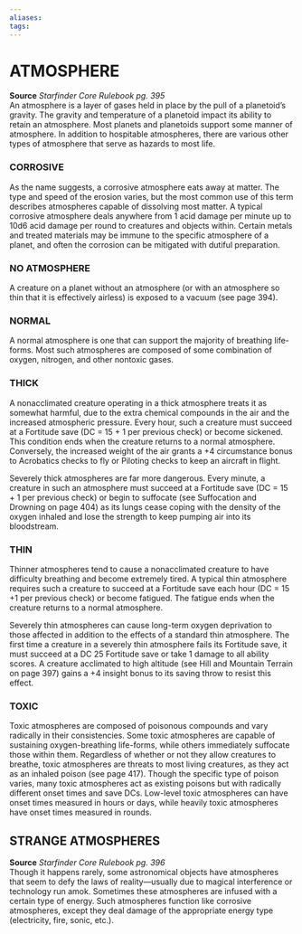 ```yaml
---
aliases: 
tags: 
---
```

# ATMOSPHERE
**Source** _Starfinder Core Rulebook pg. 395_  
An atmosphere is a layer of gases held in place by the pull of a planetoid’s gravity. The gravity and temperature of a planetoid impact its ability to retain an atmosphere. Most planets and planetoids support some manner of atmosphere. In addition to hospitable atmospheres, there are various other types of atmosphere that serve as hazards to most life.

### CORROSIVE

As the name suggests, a corrosive atmosphere eats away at matter. The type and speed of the erosion varies, but the most common use of this term describes atmospheres capable of dissolving most matter. A typical corrosive atmosphere deals anywhere from 1 acid damage per minute up to 10d6 acid damage per round to creatures and objects within. Certain metals and treated materials may be immune to the specific atmosphere of a planet, and often the corrosion can be mitigated with dutiful preparation.

### NO ATMOSPHERE

A creature on a planet without an atmosphere (or with an atmosphere so thin that it is effectively airless) is exposed to a vacuum (see page 394).

### NORMAL

A normal atmosphere is one that can support the majority of breathing life-forms. Most such atmospheres are composed of some combination of oxygen, nitrogen, and other nontoxic gases.

### THICK

A nonacclimated creature operating in a thick atmosphere treats it as somewhat harmful, due to the extra chemical compounds in the air and the increased atmospheric pressure. Every hour, such a creature must succeed at a Fortitude save (DC = 15 + 1 per previous check) or become sickened. This condition ends when the creature returns to a normal atmosphere. Conversely, the increased weight of the air grants a +4 circumstance bonus to Acrobatics checks to fly or Piloting checks to keep an aircraft in flight.

Severely thick atmospheres are far more dangerous. Every minute, a creature in such an atmosphere must succeed at a Fortitude save (DC = 15 + 1 per previous check) or begin to suffocate (see Suffocation and Drowning on page 404) as its lungs cease coping with the density of the oxygen inhaled and lose the strength to keep pumping air into its bloodstream.

### THIN

Thinner atmospheres tend to cause a nonacclimated creature to have difficulty breathing and become extremely tired. A typical thin atmosphere requires such a creature to succeed at a Fortitude save each hour (DC = 15 +1 per previous check) or become fatigued. The fatigue ends when the creature returns to a normal atmosphere.

Severely thin atmospheres can cause long-term oxygen deprivation to those affected in addition to the effects of a standard thin atmosphere. The first time a creature in a severely thin atmosphere fails its Fortitude save, it must succeed at a DC 25 Fortitude save or take 1 damage to all ability scores. A creature acclimated to high altitude (see Hill and Mountain Terrain on page 397) gains a +4 insight bonus to its saving throw to resist this effect.

### TOXIC

Toxic atmospheres are composed of poisonous compounds and vary radically in their consistencies. Some toxic atmospheres are capable of sustaining oxygen-breathing life-forms, while others immediately suffocate those within them. Regardless of whether or not they allow creatures to breathe, toxic atmospheres are threats to most living creatures, as they act as an inhaled poison (see page 417). Though the specific type of poison varies, many toxic atmospheres act as existing poisons but with radically different onset times and save DCs. Low-level toxic atmospheres can have onset times measured in hours or days, while heavily toxic atmospheres have onset times measured in rounds.  

## STRANGE ATMOSPHERES

**Source** _Starfinder Core Rulebook pg. 396_  
Though it happens rarely, some astronomical objects have atmospheres that seem to defy the laws of reality—usually due to magical interference or technology run amok. Sometimes these atmospheres are infused with a certain type of energy. Such atmospheres function like corrosive atmospheres, except they deal damage of the appropriate energy type (electricity, fire, sonic, etc.).  